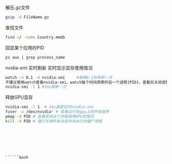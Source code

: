 解压.gz文件
```bash
gzip -d FileName.gz
```

查找文件
```bash
find ~/ -name Country.mmdb
```
回显某个应用的PID
```bash
ps aux | grep process_name 
```
nvidia-smi 实时刷新 实时显示显存使用情况
```bash
watch -n 0.1 -d nvidia-smi     #每隔0.1秒刷新一次 
不建议使用watch查看nvidia-smi，watch每个时间周期开启一个进程(PID)，查看后关闭进程，会影响cuda操作，如cudaMalloc；建议使用nvidia-smi -l x或者nvidia-smi --loop=xxx代替，这个命令执行期间一直是一个进程PID
nvidia-smi -l 1 #1ms刷新一次
```
释放GPU显存
```bash
nvidia-smi -l 1  # 1ms速度实时nvidia-smi
fuser -v /dev/nvidia* # 查看运行在gpu上的所有程序
pmap -d PID # 查看具体这个进程调用GPU的情况
kill -9 PID # 强行关掉所有当前并未执行的僵尸进程
```

```bash

```

```bash

```
```bash

```
```bash

```
```bash

```
```bash

``````bash

```
